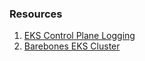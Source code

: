 ### Resources

1) [EKS Control Plane Logging](https://docs.aws.amazon.com/eks/latest/userguide/control-plane-logs.html)
2) [Barebones EKS Cluster](https://www.padok.fr/en/blog/aws-eks-cluster-terraform)